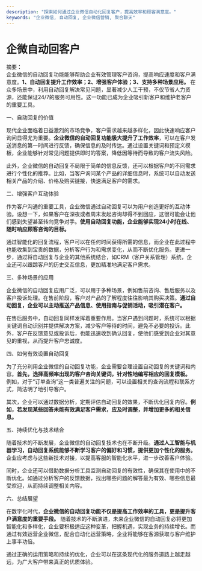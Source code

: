 ```yaml
---
description: "探索如何通过企业微信自动化回复客户，提高效率和顾客满意度。"
keywords: "企业微信, 自动回复, 企业微信营销, 聚合聊天"
---
```

# 企微自动回客户

摘要：  
企业微信的自动回复功能能够帮助企业有效管理客户咨询，提高响应速度和客户满意度。**1、自动回复提升工作效率；2、增强客户体验；3、支持多种场景应用。** 在众多场景中，利用自动回复解决常见问题，显著减少人工干预，不仅节省人力资源，还能保证24/7的服务可用性。这一功能已成为企业吸引新客户和维护老客户的重要工具。

一、自动回复的价值

现代企业面临着日益激烈的市场竞争，客户需求越来越多样化，因此快速响应客户询问显得尤为重要。**企业微信的自动回复功能极大提升了工作效率**，可以在客户发送消息的第一时间进行反馈，确保信息的及时传达。通过设置关键词和预定义模板，企业能够针对常见问题提供即时的答案，降低因等待而导致的客户流失风险。

此外，企业微信的自动回复不局限于简单的信息反馈，还可以根据客户的不同需求进行个性化的推荐。比如，当客户询问某个产品的详细信息时，系统可以自动发送相关产品的介绍、价格及购买链接，快速满足客户的需求。

二、增强客户互动体验

作为客户沟通的重要工具，企业微信通过自动回复可以为用户创造更好的互动体验。设想一下，如果客户在深夜或者周末发起咨询却得不到回应，这很可能会让他们感到失望甚至转向竞争对手。**使用自动回复功能，企业能够实现24小时在线、随时响应顾客咨询的目标。**

通过智能化的回复流程，客户可以在任何时间获得所需的信息，而企业在此过程中也能收集到宝贵的数据，分析客户行为和需求变化，从而不断优化服务。更进一步，通过将自动回复与企业的其他系统结合，如CRM（客户关系管理）系统，企业还可以跟踪客户的历史交互信息，更加精准地满足客户需求。

三、多种场景的应用

企业微信的自动回复应用广泛，可以用于多种场景，例如售前咨询、售后服务以及客户投诉处理。在售前阶段，客户对产品的了解程度往往影响其购买决策。**通过自动回复，企业可以主动推送产品信息、使用指南与促销活动，吸引潜在客户。**

在售后服务中，自动回复同样发挥着重要作用。当客户遇到问题时，系统可以根据关键词自动识别并提供解决方案，减少客户等待的时间，避免不必要的投诉。此外，客户在反馈意见或投诉后，也能迅速收到确认回复，使他们感受到企业对其意见的重视，从而提升客户忠诚度。

四、如何有效设置自动回复

为了充分利用企业微信的自动回复功能，企业需要合理设置自动回复的关键词和内容。**首先，选择高频率出现的客户咨询关键词，针对性地编写相应的回复模板。** 例如，对于“订单查询”这一类普遍关注的问题，可以设置相关的查询流程和联系方式，简洁明了地引导客户。

其次，企业可以通过数据分析，定期评估自动回复的效果，不断优化回复内容。**例如，若发现某些回答未能有效满足客户需求，应及时调整，并增加更多的相关信息。**

五、持续优化与技术结合

随着技术的不断发展，企业微信的自动回复技术也在不断升级。**通过人工智能与机器学习，自动回复系统能够不断学习客户的偏好和习惯，提供更加个性化的服务。** 企业应考虑与这些新技术对接，以提高客服的智能化水平，进一步改善客户体验。

同时，企业还可以借助数据分析工具监测自动回复的有效性，确保其在使用中的不断优化。如通过分析客户的反馈数据，找出哪些问题的解答最为有效、哪些信息最受欢迎，从而持续调整相关内容。

六、总结展望

在数字化时代，**企业微信的自动回复功能不仅是提高工作效率的工具，更是提升客户满意度的重要手段。** 随着技术的不断演进，未来企业微信的自动回复必将更加智能化和多样化，企业要积极适应这种变革，把握机遇，实现业务的持续增长。而通过有效运营企业微信，配合自动化运营策略，企业将能够在客源获取与客户维护上事半功倍。

通过正确的运用策略和持续的优化，企业可以在这条现代化的服务道路上越走越远，为广大客户带来真正的优质体验。
